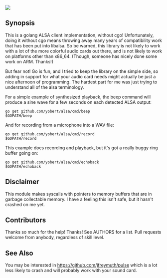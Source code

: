 [![](https://godoc.org/github.com/yobert/alsa?status.svg)](https://godoc.org/github.com/yobert/alsa)

Synopsis
--------
This is a golang ALSA client implementation, without cgo! Unfortunately,
doing it without cgo means throwing away many years of compatibility work
that has been put into libalsa. So be warned, this library is not likely
to work with a lot of the more colorful audio cards out there, and is not
likely to work on platforms other than x86_64. (Though, someone has nicely
done some work on ARM. Thanks!)

But fear not! Go is fun, and I tried to keep the library on the simple
side, so adding in support for what your audio card needs might actually
be just a nice afternoon of programming. The hardest part for me was just
trying to understand all of the alsa terminology.

For a simple example of synthesized playback, the beep command will produce
a sine wave for a few seconds on each detected ALSA output:

    go get github.com/yobert/alsa/cmd/beep
    $GOPATH/beep

And for recording from a microphone into a WAV file:

    go get github.com/yobert/alsa/cmd/record
    $GOPATH/record

This example does recording and playback, but it's got a really
buggy ring buffer going on:

    go get github.com/yobert/alsa/cmd/echoback
    $GOPATH/echoback

Disclaimer
----------
This module makes syscalls with pointers to memory buffers that are in garbage collectable memory. I have a feeling this isn't safe, but it hasn't crashed on me yet.

Contributors
------------
Thanks so much for the help! Thanks! See AUTHORS for a list. Pull requests
welcome from anybody, regardless of skill level.

See Also
--------
You may be interested in https://github.com/jfreymuth/pulse which is a lot less likely to crash and will probably work with your sound card.
